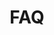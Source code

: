 ---
title: FAQ
layout: main-sidebar-left

menu:
  main:
  
columns:
  col0: 
    - 10
  col1: 
    - 30
---